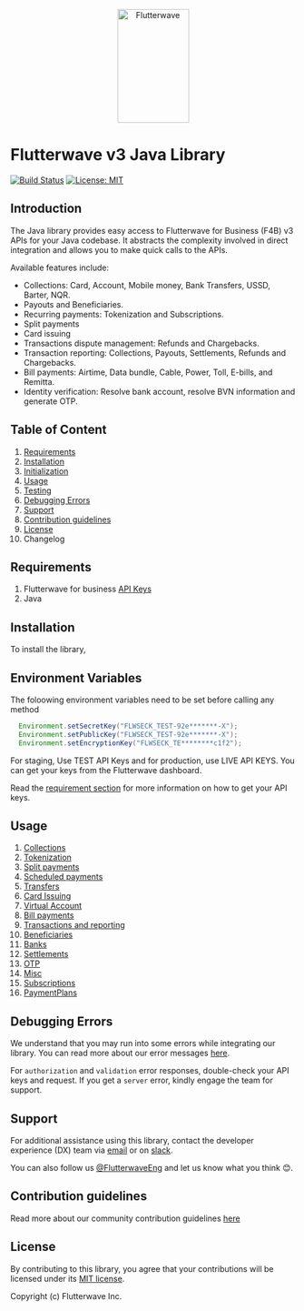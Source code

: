 <p align="center">
    <img title="Flutterwave" height="200" src="https://flutterwave.com/images/logo/full.svg" width="50%"/>
</p>

# Flutterwave v3 Java Library
[![Build Status](https://github.com/Flutterwave/Java/workflows/Java%20CI%20with%20Maven/badge.svg)](https://github.com/Flutterwave/Java) 
[![License: MIT](https://img.shields.io/badge/License-MIT-yellow.svg)](https://opensource.org/licenses/MIT) 

## Introduction

The Java library provides easy access to Flutterwave for Business (F4B) v3 APIs for your Java codebase. It abstracts the complexity involved in direct integration and allows you to make quick calls to the APIs.

Available features include:

- Collections: Card, Account, Mobile money, Bank Transfers, USSD, Barter, NQR.
- Payouts and Beneficiaries.
- Recurring payments: Tokenization and Subscriptions.
- Split payments
- Card issuing
- Transactions dispute management: Refunds and Chargebacks.
- Transaction reporting: Collections, Payouts, Settlements, Refunds and Chargebacks.
- Bill payments: Airtime, Data bundle, Cable, Power, Toll, E-bills, and Remitta.
- Identity verification: Resolve bank account, resolve BVN information and generate OTP.


## Table of Content

1. [Requirements](#requirements)
2. [Installation](#installation)
3. [Initialization](#initialization)
4. [Usage](#usage)
5. [Testing](#testing)
6. [Debugging Errors](#debugging-errors)
7. [Support](#support)
8. [Contribution guidelines](#contribution-guidelines)
9. [License](#license)
10. Changelog

## Requirements

1. Flutterwave for business [API Keys](https://developer.flutterwave.com/docs/integration-guides/authentication)
2. Java


## Installation
To install the library,


## Environment Variables
The foloowing environment variables need to be set before calling any method

```java
  Environment.setSecretKey("FLWSECK_TEST-92e*******-X");
  Environment.setPublicKey("FLWSECK_TEST-92e*******-X");
  Environment.setEncryptionKey("FLWSECK_TE********c1f2");
```

For staging, Use TEST API Keys and for production, use LIVE API KEYS.
You can get your keys from the Flutterwave dashboard.

Read the [requirement section](#requirements) for more information on how to get your API keys.

## Usage
1. [Collections](documentation/Collections.md)
2. [Tokenization](documentation/Tokenization.md)
3. [Split payments](documentation/SubAccounts.md)
4. [Scheduled payments](documentation/ScheduledPayments.md)
5. [Transfers](documentation/Transfers.md)
6. [Card Issuing](documentation/CardIssuing.md)
7. [Virtual Account](documentation/VirtualAccount.md)
8. [Bill payments](documentation/Bills.md)
9. [Transactions and reporting](documentation/Transactions.md)
10. [Beneficiaries](documentation/Beneficiary.md)
11. [Banks](documentation/Banks.md)
12. [Settlements](documentation/Settlements.md)
13. [OTP](documentation/OTP.md)
14. [Misc](documentation/Misc.md)
15. [Subscriptions](documentation/Subscriptions.md)
16. [PaymentPlans](documentation/PaymentPlans.md)


## Debugging Errors

We understand that you may run into some errors while integrating our library. You can read more about our error messages [here](https://developer.flutterwave.com/docs/integration-guides/errors).

For `authorization` and `validation` error responses, double-check your API keys and request. If you get a `server` error, kindly engage the team for support.


## Support

For additional assistance using this library, contact the developer experience (DX) team via [email](mailto:developers@flutterwavego.com) or on [slack](https://bit.ly/34Vkzcg).

You can also follow us [@FlutterwaveEng](https://twitter.com/FlutterwaveEng) and let us know what you think 😊.


## Contribution guidelines
Read more about our community contribution guidelines [here](/CONTRIBUTING.md)


## License

By contributing to this library, you agree that your contributions will be licensed under its [MIT license](/LICENSE).

Copyright (c) Flutterwave Inc.
